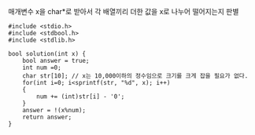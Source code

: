 매개변수 x을 char*로 받아서 각 배열끼리 더한 값을 x로 나누어 떨어지는지 판별
    
    #include <stdio.h>
    #include <stdbool.h>
    #include <stdlib.h>
    
    bool solution(int x) {
        bool answer = true;
    	int num =0;
    	char str[10]; // x는 10,000이하의 정수임으로 크기를 크게 잡을 필요가 없다.
    	for(int i=0; i<sprintf(str, "%d", x); i++)
    	{
        	num += (int)str[i] - '0';
    	}
    	answer = !(x%num);
    	return answer;
    }
